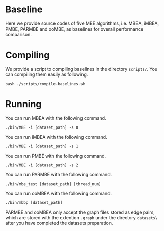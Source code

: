 # Baseline 
Here we provide source codes of five MBE algorithms, i.e. MBEA, iMBEA, PMBE, PARMBE and ooMBE, as baselines for overall performance comparison. 

# Compiling
We provide a script to compiling baselines in the directory `scripts/`. You can compiling them easily as following.
```
bash ./scripts/compile-baselines.sh
```

# Running
You can run MBEA with the following command.
```
./bin/MBE -i [dataset_path] -s 0
```
You can run iMBEA with the following command.
```
./bin/MBE -i [dataset_path] -s 1
```
You can run PMBE with the following command.
```
./bin/MBE -i [dataset_path] -s 2
```
You can run PARMBE with the following command.
```
./bin/mbe_test [dataset_path] [thread_num]
```
You can run ooMBEA with the following command.
```
./bin/mbbp [dataset_path]
```
PARMBE and ooMBEA only accept the graph files stored as edge pairs, which are stored with the extention `.graph` under the directory `datasets\` after you have completed the datasets preparation.
